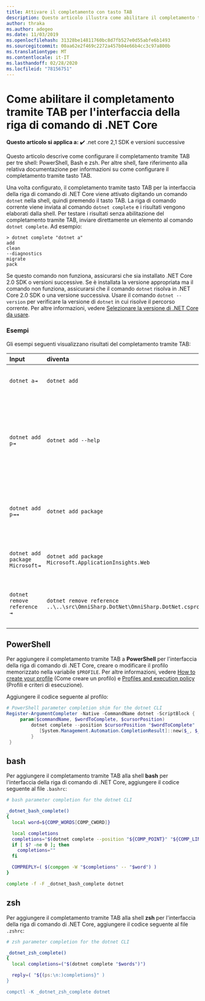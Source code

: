 ```yaml
---
title: Attivare il completamento con tasto TAB
description: Questo articolo illustra come abilitare il completamento tramite tasto TAB nell'interfaccia della riga di comando di .NET Core per PowerShell, Bash e zsh.
author: thraka
ms.author: adegeo
ms.date: 11/03/2019
ms.openlocfilehash: 31328be14811760bc8d7fb527e0d55abfe6b1493
ms.sourcegitcommit: 00aa62e2f469c2272a457b04e66b4cc3c97a800b
ms.translationtype: MT
ms.contentlocale: it-IT
ms.lasthandoff: 02/28/2020
ms.locfileid: "78156751"
---
```

# <a name="how-to-enable-tab-completion-for-the-net-core-cli"></a>Come abilitare il completamento tramite TAB per l'interfaccia della riga di comando di .NET Core

**Questo articolo si applica a:** ✔️ .net core 2,1 SDK e versioni successive

Questo articolo descrive come configurare il completamento tramite TAB per tre shell: PowerShell, Bash e zsh. Per altre shell, fare riferimento alla relativa documentazione per informazioni su come configurare il completamento tramite tasto TAB.

Una volta configurato, il completamento tramite tasto TAB per la interfaccia della riga di comando di .NET Core viene attivato digitando un comando `dotnet` nella shell, quindi premendo il tasto TAB. La riga di comando corrente viene inviata al comando `dotnet complete` e i risultati vengono elaborati dalla shell. Per testare i risultati senza abilitazione del completamento tramite TAB, inviare direttamente un elemento al comando `dotnet complete`. Ad esempio:

```console
> dotnet complete "dotnet a"
add
clean
--diagnostics
migrate
pack
```

Se questo comando non funziona, assicurarsi che sia installato .NET Core 2.0 SDK o versioni successive. Se è installata la versione appropriata ma il comando non funziona, assicurarsi che il comando `dotnet` risolva in .NET Core 2.0 SDK o una versione successiva. Usare il comando `dotnet --version` per verificare la versione di `dotnet` in cui risolve il percorso corrente. Per altre informazioni, vedere [Selezionare la versione di .NET Core da usare](../versions/selection.md).

### <a name="examples"></a>Esempi

Gli esempi seguenti visualizzano risultati del completamento tramite TAB:

Input                                | diventa                                                                     | perché
:------------------------------------|:----------------------------------------------------------------------------|:--------------------------------
`dotnet a⇥`                          | `dotnet add`                                                                 | `add` è il primo sottocomando in ordine alfabetico.
`dotnet add p⇥`                      | `dotnet add --help`                                                          | Il completamento tramite TAB rileva la corrispondenza delle sottostringhe e `--help` viene per prima in ordine alfabetico.
`dotnet add p⇥⇥`                    | `dotnet add package`                                                          | Se si preme TAB una seconda volta, viene visualizzato il suggerimento successivo.
`dotnet add package Microsoft⇥`      | `dotnet add package Microsoft.ApplicationInsights.Web`                      | I risultati vengono restituiti in ordine alfabetico.
`dotnet remove reference ⇥`          | `dotnet remove reference ..\..\src\OmniSharp.DotNet\OmniSharp.DotNet.csproj` | Il completamento tramite TAB è compatibile con i file di progetto.

## <a name="powershell"></a>PowerShell

Per aggiungere il completamento tramite TAB a **PowerShell** per l'interfaccia della riga di comando di .NET Core, creare o modificare il profilo memorizzato nella variabile `$PROFILE`. Per altre informazioni, vedere [How to create your profile](/powershell/module/microsoft.powershell.core/about/about_profiles#how-to-create-a-profile) (Come creare un profilo) e [Profiles and execution policy](/powershell/module/microsoft.powershell.core/about/about_profiles#profiles-and-execution-policy) (Profili e criteri di esecuzione).

Aggiungere il codice seguente al profilo:

```powershell
# PowerShell parameter completion shim for the dotnet CLI
Register-ArgumentCompleter -Native -CommandName dotnet -ScriptBlock {
     param($commandName, $wordToComplete, $cursorPosition)
         dotnet complete --position $cursorPosition "$wordToComplete" | ForEach-Object {
            [System.Management.Automation.CompletionResult]::new($_, $_, 'ParameterValue', $_)
         }
 }
```

## <a name="bash"></a>bash

Per aggiungere il completamento tramite TAB alla shell **bash** per l'interfaccia della riga di comando di .NET Core, aggiungere il codice seguente al file `.bashrc`:

```bash
# bash parameter completion for the dotnet CLI

_dotnet_bash_complete()
{
  local word=${COMP_WORDS[COMP_CWORD]}

  local completions
  completions="$(dotnet complete --position "${COMP_POINT}" "${COMP_LINE}" 2>/dev/null)"
  if [ $? -ne 0 ]; then
    completions=""
  fi

  COMPREPLY=( $(compgen -W "$completions" -- "$word") )
}

complete -f -F _dotnet_bash_complete dotnet
```

## <a name="zsh"></a>zsh

Per aggiungere il completamento tramite TAB alla shell **zsh** per l'interfaccia della riga di comando di .NET Core, aggiungere il codice seguente al file `.zshrc`:

```zsh
# zsh parameter completion for the dotnet CLI

_dotnet_zsh_complete()
{
  local completions=("$(dotnet complete "$words")")

  reply=( "${(ps:\n:)completions}" )
}

compctl -K _dotnet_zsh_complete dotnet
```
